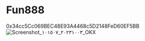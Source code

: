 # Fun888

0x34cc5Cc069BEC48E93A4468c5D2148FeD60EF5BB![Screenshot_٢٠٢٣١٠٠٣_١٠١٥٠٧_OKX](https://github.com/Fun678/Fun888/assets/141098072/e75fab6d-ce75-4d83-ab10-444c68930ecd)
